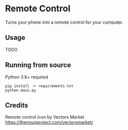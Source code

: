 # Remote Control
Turns your phone into a remote control for your computer.

## Usage
TODO

## Running from source
Python 3.8+ required
```
pip install -r requirements.txt
python main.py
```

## Credits
Remote control icon by Vectors Market https://thenounproject.com/vectorsmarket/
